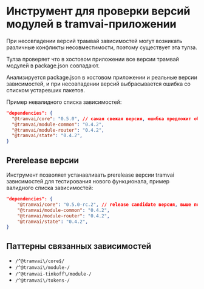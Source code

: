 # Инструмент для проверки версий модулей в tramvai-приложении

При несовпадении версий трамвай зависимостей могут возникать различные конфликты несовместимости, поэтому существует эта тулза.

Тулза проверяет что в хостовом приложении все версии трамвай модулей в package.json совпадают.

Анализируется package.json в хостовом приложении и реальные версии зависимостей, и при несовпадении версий выбрасывается ошибка со списком устаревших пакетов.

Пример невалидного списка зависимостей:

```json
"dependencies": {
  "@tramvai/core": "0.5.0", // самая свежая версия, ошибка предложит обновить остальные зависимости
  "@tramvai/module-common": "0.4.2",
  "@tramvai/module-router": "0.4.2",
  "@tramvai/state": "0.4.2",
}
```

## Prerelease версии

Инструмент позволяет устанавливать prerelease версии tramvai зависимостей для тестирования нового функционала,
пример валидного списка зависимостей:

```json
"dependencies": {
    "@tramvai/core": "0.5.0-rc.2", // release candidate версия, выше по SemVer чем остальные зависимости, ошибок не будет
    "@tramvai/module-common": "0.4.2",
    "@tramvai/module-router": "0.4.2",
    "@tramvai/state": "0.4.2",
}
```

## Паттерны связанных зависимостей

- `/^@tramvai\/core$/`
- `/^@tramvai\/module-/`
- `/^@tramvai-tinkoff\/module-/`
- `/^@tramvai\/tokens-/`
